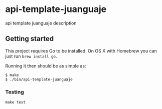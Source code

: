 # api-template-juanguaje

api template juanguaje description

## Getting started

This project requires Go to be installed. On OS X with Homebrew you can just run `brew install go`.

Running it then should be as simple as:

```console
$ make
$ ./bin/api-template-juanguaje
```

### Testing

``make test``